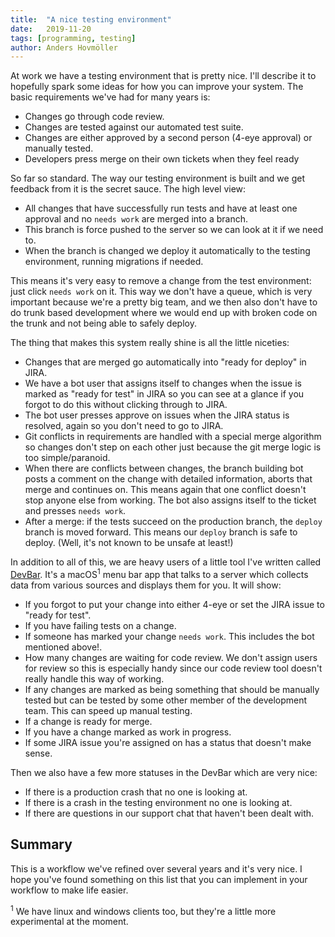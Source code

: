 ```yaml
---
title:	"A nice testing environment"
date:	2019-11-20
tags: [programming, testing]
author: Anders Hovmöller
---
```


At work we have a testing environment that is pretty nice. I'll describe it to hopefully spark some ideas for how you can improve your system. The basic requirements we've had for many years is:

* Changes go through code review.
* Changes are tested against our automated test suite.
* Changes are either approved by a second person (4-eye approval) or manually tested.
* Developers press merge on their own tickets when they feel ready

So far so standard. The way our testing environment is built and we get feedback from it is the secret sauce. The high level view:

* All changes that have successfully run tests and have at least one approval and no `needs work` are merged into a branch.
* This branch is force pushed to the server so we can look at it if we need to.
* When the branch is changed we deploy it automatically to the testing environment, running migrations if needed.

This means it's very easy to remove a change from the test environment: just click `needs work` on it. This way we don't have a queue, which is very important because we're a pretty big team, and we then also don't have to do trunk based development where we would end up with broken code on the trunk and not being able to safely deploy. 

The thing that makes this system really shine is all the little niceties:

* Changes that are merged go automatically into "ready for deploy" in JIRA.
* We have a bot user that assigns itself to changes when the issue is marked as "ready for test" in JIRA so you can see at a glance if you forgot to do this without clicking through to JIRA.
* The bot user presses approve on issues when the JIRA status is resolved, again so you don't need to go to JIRA.
* Git conflicts in requirements are handled with a special merge algorithm so changes don't step on each other just because the git merge logic is too simple/paranoid.
* When there are conflicts between changes, the branch building bot posts a comment on the change with detailed information, aborts that merge and continues on. This means again that one conflict doesn't stop anyone else from working. The bot also assigns itself to the ticket and presses `needs work`.
* After a merge: if the tests succeed on the production branch, the `deploy` branch is moved forward. This means our `deploy` branch is safe to deploy. (Well, it's not known to be unsafe at least!)

In addition to all of this, we are heavy users of a little tool I've written called [DevBar](https://github.com/boxed/devbar). It's a macOS<sup>1</sup> menu bar app that talks to a server which collects data from various sources and displays them for you. It will show:

* If you forgot to put your change into either 4-eye or set the JIRA issue to "ready for test".
* If you have failing tests on a change.
* If someone has marked your change `needs work`. This includes the bot mentioned above!.
* How many changes are waiting for code review. We don't assign users for review so this is especially handy since our code review tool doesn't really handle this way of working.
* If any changes are marked as being something that should be manually tested but can be tested by some other member of the development team. This can speed up manual testing.
* If a change is ready for merge.
* If you have a change marked as work in progress. 
* If some JIRA issue you're assigned on has a status that doesn't make sense.

Then we also have a few more statuses in the DevBar which are very nice:

* If there is a production crash that no one is looking at.
* If there is a crash in the testing environment no one is looking at.
* If there are questions in our support chat that haven't been dealt with.

## Summary

This is a workflow we've refined over several years and it's very nice. I hope you've found something on this list that you can implement in your workflow to make life easier.

<sup>1</sup> We have linux and windows clients too, but they're a little more experimental at the moment.
